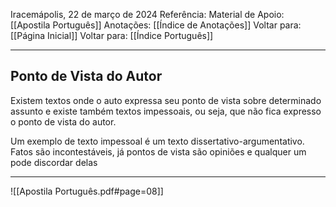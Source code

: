 Iracemápolis, 22 de março de 2024
Referência:
Material de Apoio: [[Apostila Português]]
Anotações: [[Índice de Anotações]]
Voltar para: [[Página Inicial]]
Voltar para: [[Índice Português]]
___________________
## Ponto de Vista do Autor
Existem textos onde o auto expressa seu ponto de vista sobre determinado assunto e existe também textos impessoais, ou seja, que não fica expresso 
o ponto de vista do autor. 

Um exemplo de texto impessoal é um texto dissertativo-argumentativo. Fatos são incontestáveis, já pontos de vista são opiniões e qualquer um pode discordar delas

___________________

![[Apostila Português.pdf#page=08]]
